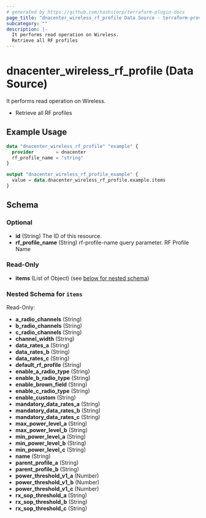 ```yaml
---
# generated by https://github.com/hashicorp/terraform-plugin-docs
page_title: "dnacenter_wireless_rf_profile Data Source - terraform-provider-dnacenter"
subcategory: ""
description: |-
  It performs read operation on Wireless.
  Retrieve all RF profiles
---
```


# dnacenter_wireless_rf_profile (Data Source)

It performs read operation on Wireless.

- Retrieve all RF profiles

## Example Usage

```terraform
data "dnacenter_wireless_rf_profile" "example" {
  provider        = dnacenter
  rf_profile_name = "string"
}

output "dnacenter_wireless_rf_profile_example" {
  value = data.dnacenter_wireless_rf_profile.example.items
}
```

<!-- schema generated by tfplugindocs -->
## Schema

### Optional

- **id** (String) The ID of this resource.
- **rf_profile_name** (String) rf-profile-name query parameter. RF Profile Name

### Read-Only

- **items** (List of Object) (see [below for nested schema](#nestedatt--items))

<a id="nestedatt--items"></a>
### Nested Schema for `items`

Read-Only:

- **a_radio_channels** (String)
- **b_radio_channels** (String)
- **c_radio_channels** (String)
- **channel_width** (String)
- **data_rates_a** (String)
- **data_rates_b** (String)
- **data_rates_c** (String)
- **default_rf_profile** (String)
- **enable_a_radio_type** (String)
- **enable_b_radio_type** (String)
- **enable_brown_field** (String)
- **enable_c_radio_type** (String)
- **enable_custom** (String)
- **mandatory_data_rates_a** (String)
- **mandatory_data_rates_b** (String)
- **mandatory_data_rates_c** (String)
- **max_power_level_a** (String)
- **max_power_level_b** (String)
- **min_power_level_a** (String)
- **min_power_level_b** (String)
- **min_power_level_c** (String)
- **name** (String)
- **parent_profile_a** (String)
- **parent_profile_b** (String)
- **power_threshold_v1_a** (Number)
- **power_threshold_v1_b** (Number)
- **power_threshold_v1_c** (Number)
- **rx_sop_threshold_a** (String)
- **rx_sop_threshold_b** (String)
- **rx_sop_threshold_c** (String)


